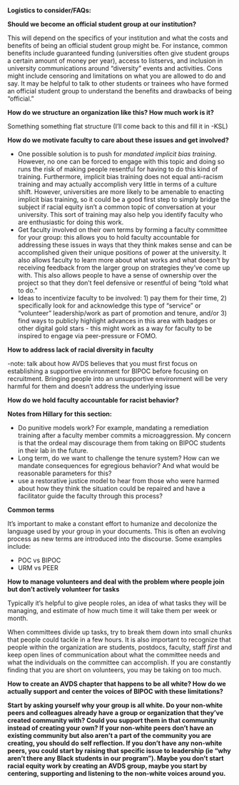**Logistics to consider/FAQs:**

**Should we become an official student group at our institution?**

This will depend on the specifics of your institution and what the costs and benefits of being an official student group might be. For instance, common benefits include guaranteed funding (universities often give student groups a certain amount of money per year), access to listservs, and inclusion in university communications around “diversity” events and activities. Cons might include censoring and limitations on what you are allowed to do and say. It may be helpful to talk to other students or trainees who have formed an official student group to understand the benefits and drawbacks of being “official.”

**How do we structure an organization like this? How much work is it?** 

Something something flat structure (I’ll come back to this and fill it in -KSL)

**How do we motivate faculty to care about these issues and get involved?**


* One possible solution is to push for *mandated implicit bias training*. However, no one can be forced to engage with this topic and doing so runs the risk of making people resentful for having to do this kind of training. Furthermore, implicit bias training does not equal anti-racism training and may actually accomplish very little in terms of a culture shift. However, universities are more likely to be amenable to enacting implicit bias training, so it could be a good first step to simply bridge the subject if racial equity isn’t a common topic of conversation at your university. This sort of training may also help you identify faculty who are enthusiastic for doing this work. 
* Get faculty involved on their own terms by forming a faculty committee for your group: this allows you to hold faculty accountable for addressing these issues in ways that they think makes sense and can be accomplished given their unique positions of power at the university. It also allows faculty to learn more about what works and what doesn’t by receiving feedback from the larger group on strategies they’ve come up with. This also allows people to have a sense of ownership over the project so that they don’t feel defensive or resentful of being “told what to do.”
* Ideas to incentivize faculty to be involved: 1) pay them for their time, 2) specifically look for and acknowledge this type of “service” or “volunteer” leadership/work as part of promotion and tenure, and/or 3) find ways to publicly highlight advances in this area with badges or other digital gold stars - this might work as a way for faculty to be inspired to engage via peer-pressure or FOMO.

**How to address lack of racial diversity in faculty**

-note: talk about how AVDS believes that you must first focus on establishing a supportive environment for BIPOC before focusing on recruitment. Bringing people into an unsupportive environment will be very harmful for them and doesn’t address the underlying issue

**How do we hold faculty accountable for racist behavior?** 

**Notes from Hillary for this section:**


* Do punitive models work? For example, mandating a remediation training after a faculty member commits a microaggression. My concern is that the ordeal may discourage them from taking on BIPOC students in their lab in the future.
* Long term, do we want to challenge the tenure system? How can we mandate consequences for egregious behavior? And what would be reasonable parameters for this?
* use a restorative justice model to hear from those who were harmed about how they think the situation could be repaired and have a facilitator guide the faculty through this process?

**Common terms**

It’s important to make a constant effort to humanize and decolonize the language used by your group in your documents. This is often an evolving process as new terms are introduced into the discourse. Some examples include:


* POC vs BIPOC
* URM vs PEER

**How to manage volunteers and deal with the problem where people join but don’t actively volunteer for tasks**

Typically it’s helpful to give people roles, an idea of what tasks they will be managing, and estimate of how much time it will take them per week or month. 

When committees divide up tasks, try to break them down into small chunks that people could tackle in a few hours. It is also important to recognize that people within the organization are students, postdocs, faculty, staff *first* and keep open lines of communication about what the committee needs and what the individuals on the committee can accomplish. If you are constantly finding that you are short on volunteers, you may be taking on too much. 

**How to create an AVDS chapter that happens to be all white? How do we actually support and center the voices of BIPOC with these limitations?**

**Start by asking yourself why your group is all white. Do your non-white peers and colleagues already have a group or organization that they’ve created community with? Could you support them in that community instead of creating your own? If your non-white peers don’t have an existing community but also aren’t a part of the community you are creating, you should do self reflection. If you don’t have any non-white peers, you could start by raising that specific issue to leadership (ie “why aren’t there any Black students in our program”). Maybe you don’t start racial equity work by creating an AVDS group, maybe you start by centering, supporting and listening to the non-white voices around you.** 

